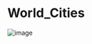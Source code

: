 # World_Cities
![image](https://github.com/taravtaru/World_Cities/assets/145187712/b3b0a527-b53f-466c-83a2-30162d34ccc3)
